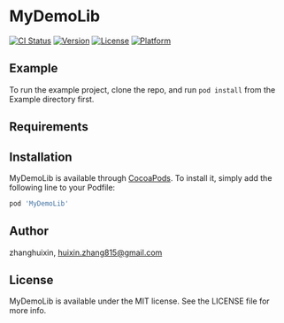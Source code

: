 # MyDemoLib

[![CI Status](https://img.shields.io/travis/zhanghuixin/MyDemoLib.svg?style=flat)](https://travis-ci.org/zhanghuixin/MyDemoLib)
[![Version](https://img.shields.io/cocoapods/v/MyDemoLib.svg?style=flat)](https://cocoapods.org/pods/MyDemoLib)
[![License](https://img.shields.io/cocoapods/l/MyDemoLib.svg?style=flat)](https://cocoapods.org/pods/MyDemoLib)
[![Platform](https://img.shields.io/cocoapods/p/MyDemoLib.svg?style=flat)](https://cocoapods.org/pods/MyDemoLib)

## Example

To run the example project, clone the repo, and run `pod install` from the Example directory first.

## Requirements

## Installation

MyDemoLib is available through [CocoaPods](https://cocoapods.org). To install
it, simply add the following line to your Podfile:

```ruby
pod 'MyDemoLib'
```

## Author

zhanghuixin, huixin.zhang815@gmail.com

## License

MyDemoLib is available under the MIT license. See the LICENSE file for more info.
